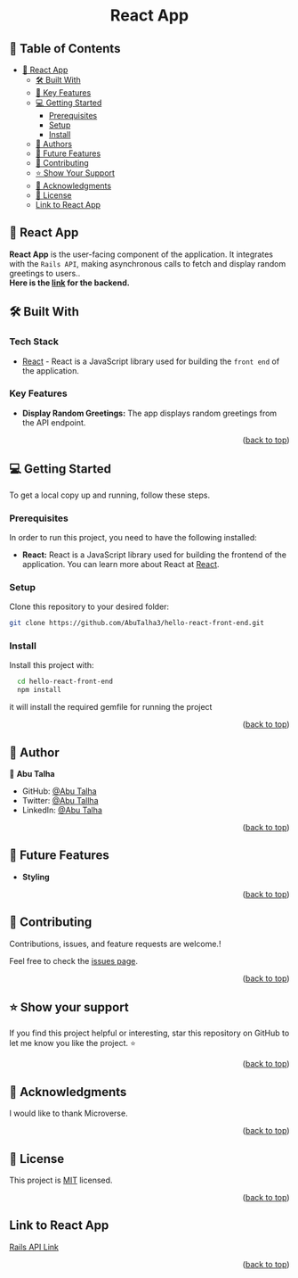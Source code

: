  <div align="center">
  <h1><b>React App</b></h1>
</div>

<!-- TABLE OF CONTENTS -->

## 📗 Table of Contents

- [📖 React App](#-about-project)
  - [🛠 Built With](#-built-with)
  - [🌟 Key Features](#-key-features)
  - [💻 Getting Started](#-getting-started)
    - [Prerequisites](#prerequisites)
    - [Setup](#setup)
    - [Install](#install)
  - [👥 Authors](#-authors)
  - [🔭 Future Features](#-future-features)
  - [🤝 Contributing](#-contributing)
  - [⭐️ Show Your Support](#️-show-your-support)
  - [🙏 Acknowledgments](#-acknowledgments)
  - [📝 License](#-license)
  - [ Link to React App ](#-link-to-react)

<!-- ABOUT PROJECT -->

## 📖 React App <a name="about-project"></a>

**React App** is the user-facing component of the application. It integrates with the `Rails API`, making asynchronous calls to fetch and display random greetings to users..<br>**Here is the [link](https://github.com/AbuTalha3/hello-rails-back-end/tree/feature-back-end) for the backend.**

## 🛠 Built With <a name="built-with"></a>

### Tech Stack <a name="tech-stack"></a>

- [React](https://react.dev/) - React is a JavaScript library used for building the `front end` of the application.

<!-- FEATURES -->

### Key Features <a name="key-features"></a>

- **Display Random Greetings:** The app displays random greetings from the API endpoint.

<p align="right">(<a href="#-table-of-contents">back to top</a>)</p>

<!-- GETTING STARTED -->

## 💻 Getting Started <a name="getting-started"></a>

To get a local copy up and running, follow these steps.

### Prerequisites

In order to run this project, you need to have the following installed:

- **React:** React is a JavaScript library used for building the frontend of the application. You can learn more about React at [React](https://react.dev/).

### Setup

Clone this repository to your desired folder:

```bash
git clone https://github.com/AbuTalha3/hello-react-front-end.git
```

### Install

Install this project with:

```bash
  cd hello-react-front-end
  npm install
```

it will install the required gemfile for running the project

<p align="right">(<a href="#readme-top">back to top</a>)</p>

<!-- AUTHORS -->

## 👥 Author <a name="author"></a>

👤 **Abu Talha**

- GitHub: [@Abu Talha](https://github.com/abutalha3)
- Twitter: [@Abu Tallha](https://twitter.com/AbuTalha8T)
- LinkedIn: [@Abu Talha](https://www.linkedin.com/in/)


<p align="right">(<a href="#readme-top">back to top</a>)</p>

<!-- FUTURE FEATURES -->

## 🔭 Future Features <a name="future-features"></a>

- **Styling**

<p align="right">(<a href="#readme-top">back to top</a>)</p>

<!-- CONTRIBUTING -->

## 🤝 Contributing <a name="contributing"></a>

Contributions, issues, and feature requests are welcome.!

Feel free to check the [issues page](https://github.com/AbuTalha3/hello-react-front-end/issues).

<p align="right">(<a href="#readme-top">back to top</a>)</p>

<!-- SUPPORT -->

## ⭐️ Show your support <a name="support"></a>

If you find this project helpful or interesting, star this repository on GitHub to let me know you like the project. ⭐️

<p align="right">(<a href="#readme-top">back to top</a>)</p>

<!-- ACKNOWLEDGEMENTS -->

## 🙏 Acknowledgments <a name="acknowledgements"></a>

I would like to thank Microverse.

<p align="right">(<a href="#readme-top">back to top</a>)</p>

<!-- LICENSE -->

## 📝 License <a name="license"></a>

This project is [MIT](./LICENSE) licensed.

<p align="right">(<a href="#readme-top">back to top</a>)</p>

<!-- Link to React App -->

## Link to React App <a name="link-to-react"></a>

[Rails API Link](https://github.com/AbuTalha3/hello-rails-back-end)

<p align="right">(<a href="#readme-top">back to top</a>)</p>
